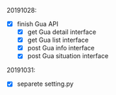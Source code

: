 20191028:
- [x] finish Gua API
  - [x] get Gua detail interface 
  - [x] get Gua list interface
  - [x] post Gua info interface
  - [x] post Gua situation interface
  
20191031:
- [x] separete setting.py